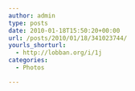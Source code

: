 ```yaml
---
author: admin
type: posts
date: 2010-01-18T15:50:20+00:00
url: /posts/2010/01/18/341023744/
yourls_shorturl:
  - http://lobban.org/i/1j
categories:
  - Photos

---
```

<div class="figure">
  <img src="https://lobban.org/wp-content/uploads/2011/06/tumblr_kpbtrtmv0X1qznftfo1_400.jpg" alt="" />
</div>